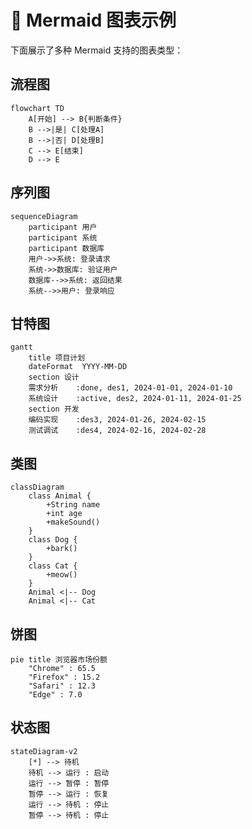 # 🧩 Mermaid 图表示例

下面展示了多种 Mermaid 支持的图表类型：

## 流程图

```mermaid
flowchart TD
    A[开始] --> B{判断条件}
    B -->|是| C[处理A]
    B -->|否| D[处理B]
    C --> E[结束]
    D --> E
```

## 序列图

```mermaid
sequenceDiagram
    participant 用户
    participant 系统
    participant 数据库
    用户->>系统: 登录请求
    系统->>数据库: 验证用户
    数据库-->>系统: 返回结果
    系统-->>用户: 登录响应
```

## 甘特图

```mermaid
gantt
    title 项目计划
    dateFormat  YYYY-MM-DD
    section 设计
    需求分析    :done, des1, 2024-01-01, 2024-01-10
    系统设计    :active, des2, 2024-01-11, 2024-01-25
    section 开发
    编码实现    :des3, 2024-01-26, 2024-02-15
    测试调试    :des4, 2024-02-16, 2024-02-28
```

## 类图

```mermaid
classDiagram
    class Animal {
        +String name
        +int age
        +makeSound()
    }
    class Dog {
        +bark()
    }
    class Cat {
        +meow()
    }
    Animal <|-- Dog
    Animal <|-- Cat
```

## 饼图

```mermaid
pie title 浏览器市场份额
    "Chrome" : 65.5
    "Firefox" : 15.2
    "Safari" : 12.3
    "Edge" : 7.0
```

## 状态图

```mermaid
stateDiagram-v2
    [*] --> 待机
    待机 --> 运行 : 启动
    运行 --> 暂停 : 暂停
    暂停 --> 运行 : 恢复
    运行 --> 待机 : 停止
    暂停 --> 待机 : 停止
```
